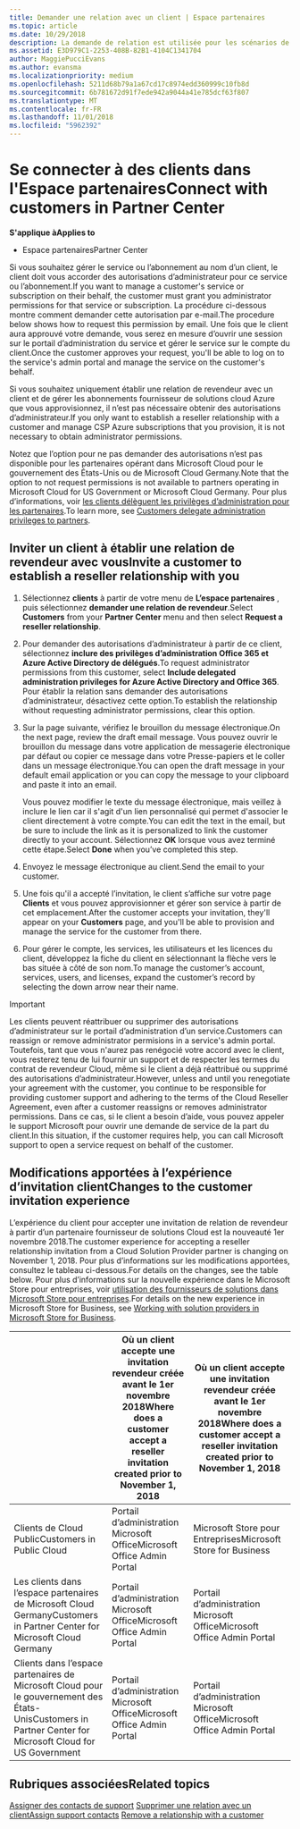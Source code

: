 ```yaml
---
title: Demander une relation avec un client | Espace partenaires
ms.topic: article
ms.date: 10/29/2018
description: La demande de relation est utilisée pour les scénarios de type Multipartenaire et Multicanal. Elle est également utile si un client supprime vos privilèges d’administration délégués et si vous devez les restaurer pour fournir des services d’approvisionnement ou de support.
ms.assetid: E3D979C1-2253-408B-82B1-4104C1341704
author: MaggiePucciEvans
ms.author: evansma
ms.localizationpriority: medium
ms.openlocfilehash: 5211d68b79a1a67cd17c8974edd360999c10fb8d
ms.sourcegitcommit: 6b781672d91f7ede942a9044a41e785dcf63f807
ms.translationtype: MT
ms.contentlocale: fr-FR
ms.lasthandoff: 11/01/2018
ms.locfileid: "5962392"
---
```

# <a name="connect-with-customers-in-partner-center"></a><span data-ttu-id="33a65-104">Se connecter à des clients dans l'Espace partenaires</span><span class="sxs-lookup"><span data-stu-id="33a65-104">Connect with customers in Partner Center</span></span>

**<span data-ttu-id="33a65-105">S'applique à</span><span class="sxs-lookup"><span data-stu-id="33a65-105">Applies to</span></span>**

-  <span data-ttu-id="33a65-106">Espace partenaires</span><span class="sxs-lookup"><span data-stu-id="33a65-106">Partner Center</span></span>

<span data-ttu-id="33a65-107">Si vous souhaitez gérer le service ou l’abonnement au nom d’un client, le client doit vous accorder des autorisations d’administrateur pour ce service ou l’abonnement.</span><span class="sxs-lookup"><span data-stu-id="33a65-107">If you want to manage a customer's service or subscription on their behalf, the customer must grant you administrator permissions for that service or subscription.</span></span> <span data-ttu-id="33a65-108">La procédure ci-dessous montre comment demander cette autorisation par e-mail.</span><span class="sxs-lookup"><span data-stu-id="33a65-108">The procedure below shows how to request this permission by email.</span></span> <span data-ttu-id="33a65-109">Une fois que le client aura approuvé votre demande, vous serez en mesure d’ouvrir une session sur le portail d’administration du service et gérer le service sur le compte du client.</span><span class="sxs-lookup"><span data-stu-id="33a65-109">Once the customer approves your request, you'll be able to log on to the service's admin portal and manage the service on the customer's behalf.</span></span> 

<span data-ttu-id="33a65-110">Si vous souhaitez uniquement établir une relation de revendeur avec un client et de gérer les abonnements fournisseur de solutions cloud Azure que vous approvisionnez, il n’est pas nécessaire obtenir des autorisations d’administrateur.</span><span class="sxs-lookup"><span data-stu-id="33a65-110">If you only want to establish a reseller relationship with a customer and manage CSP Azure subscriptions that you provision, it is not necessary to obtain administrator permissions.</span></span>

<span data-ttu-id="33a65-111">Notez que l’option pour ne pas demander des autorisations n’est pas disponible pour les partenaires opérant dans Microsoft Cloud pour le gouvernement des États-Unis ou de Microsoft Cloud Germany.</span><span class="sxs-lookup"><span data-stu-id="33a65-111">Note that the option to not request permissions is not available to partners operating in Microsoft Cloud for US Government or Microsoft Cloud Germany.</span></span> <span data-ttu-id="33a65-112">Pour plus d’informations, voir [les clients délèguent les privilèges d’administration pour les partenaires](https://docs.microsoft.com/en-us/partner-center/customers_revoke_admin_privileges).</span><span class="sxs-lookup"><span data-stu-id="33a65-112">To learn more, see [Customers delegate administration privileges to partners](https://docs.microsoft.com/en-us/partner-center/customers_revoke_admin_privileges).</span></span>


## <a name="invite-a-customer-to-establish-a-reseller-relationship-with-you"></a><span data-ttu-id="33a65-113">Inviter un client à établir une relation de revendeur avec vous</span><span class="sxs-lookup"><span data-stu-id="33a65-113">Invite a customer to establish a reseller relationship with you</span></span>

1.  <span data-ttu-id="33a65-114">Sélectionnez **clients** à partir de votre menu de **L’espace partenaires** , puis sélectionnez **demander une relation de revendeur**.</span><span class="sxs-lookup"><span data-stu-id="33a65-114">Select **Customers** from your **Partner Center** menu and then select **Request a reseller relationship**.</span></span>

2.  <span data-ttu-id="33a65-115">Pour demander des autorisations d’administrateur à partir de ce client, sélectionnez **inclure des privilèges d’administration Office 365 et Azure Active Directory de délégués**.</span><span class="sxs-lookup"><span data-stu-id="33a65-115">To request administrator permissions from this customer, select **Include delegated administration privileges for Azure Active Directory and Office 365**.</span></span> <span data-ttu-id="33a65-116">Pour établir la relation sans demander des autorisations d’administrateur, désactivez cette option.</span><span class="sxs-lookup"><span data-stu-id="33a65-116">To establish the relationship without requesting administrator permissions, clear this option.</span></span> 

3.  <span data-ttu-id="33a65-117">Sur la page suivante, vérifiez le brouillon du message électronique.</span><span class="sxs-lookup"><span data-stu-id="33a65-117">On the next page, review the draft email message.</span></span> <span data-ttu-id="33a65-118">Vous pouvez ouvrir le brouillon du message dans votre application de messagerie électronique par défaut ou copier ce message dans votre Presse-papiers et le coller dans un message électronique.</span><span class="sxs-lookup"><span data-stu-id="33a65-118">You can open the draft message in your default email application or you can copy the message to your clipboard and paste it into an email.</span></span> 

    <span data-ttu-id="33a65-119">Vous pouvez modifier le texte du message électronique, mais veillez à inclure le lien car il s'agit d'un lien personnalisé qui permet d'associer le client directement à votre compte.</span><span class="sxs-lookup"><span data-stu-id="33a65-119">You can edit the text in the email, but be sure to include the link as it is personalized to link the customer directly to your account.</span></span> <span data-ttu-id="33a65-120">Sélectionnez **OK** lorsque vous avez terminé cette étape.</span><span class="sxs-lookup"><span data-stu-id="33a65-120">Select **Done** when you’ve completed this step.</span></span>

3.  <span data-ttu-id="33a65-121">Envoyez le message électronique au client.</span><span class="sxs-lookup"><span data-stu-id="33a65-121">Send the email to your customer.</span></span>

5.  <span data-ttu-id="33a65-122">Une fois qu'il a accepté l’invitation, le client s’affiche sur votre page **Clients** et vous pouvez approvisionner et gérer son service à partir de cet emplacement.</span><span class="sxs-lookup"><span data-stu-id="33a65-122">After the customer accepts your invitation, they'll appear on your **Customers** page, and you'll be able to provision and manage the service for the customer from there.</span></span>

 
6.  <span data-ttu-id="33a65-123">Pour gérer le compte, les services, les utilisateurs et les licences du client, développez la fiche du client en sélectionnant la flèche vers le bas située à côté de son nom.</span><span class="sxs-lookup"><span data-stu-id="33a65-123">To manage the customer’s account, services, users, and licenses, expand the customer’s record by selecting the down arrow near their name.</span></span>


> [!IMPORTANT]  
> <span data-ttu-id="33a65-124">Les clients peuvent réattribuer ou supprimer des autorisations d’administrateur sur le portail d’administration d’un service.</span><span class="sxs-lookup"><span data-stu-id="33a65-124">Customers can reassign or remove administrator permisions in a service's admin portal.</span></span> <span data-ttu-id="33a65-125">Toutefois, tant que vous n'aurez pas renégocié votre accord avec le client, vous resterez tenu de lui fournir un support et de respecter les termes du contrat de revendeur Cloud, même si le client a déjà réattribué ou supprimé des autorisations d’administrateur.</span><span class="sxs-lookup"><span data-stu-id="33a65-125">However, unless and until you renegotiate your agreement with the customer, you continue to be responsible for providing customer support and adhering to the terms of the Cloud Reseller Agreement, even after a customer reassigns or removes administrator permissions.</span></span> <span data-ttu-id="33a65-126">Dans ce cas, si le client a besoin d’aide, vous pouvez appeler le support Microsoft pour ouvrir une demande de service de la part du client.</span><span class="sxs-lookup"><span data-stu-id="33a65-126">In this situation, if the customer requires help, you can call Microsoft support to open a service request on behalf of the customer.</span></span>

## <a name="changes-to-the-customer-invitation-experience"></a><span data-ttu-id="33a65-127">Modifications apportées à l’expérience d’invitation client</span><span class="sxs-lookup"><span data-stu-id="33a65-127">Changes to the customer invitation experience</span></span>
<span data-ttu-id="33a65-128">L’expérience du client pour accepter une invitation de relation de revendeur à partir d’un partenaire fournisseur de solutions Cloud est la nouveauté 1er novembre 2018.</span><span class="sxs-lookup"><span data-stu-id="33a65-128">The customer experience for accepting a reseller relationship invitation from a Cloud Solution Provider partner is changing on November 1, 2018.</span></span> <span data-ttu-id="33a65-129">Pour plus d’informations sur les modifications apportées, consultez le tableau ci-dessous.</span><span class="sxs-lookup"><span data-stu-id="33a65-129">For details on the changes, see the table below.</span></span> <span data-ttu-id="33a65-130">Pour plus d’informations sur la nouvelle expérience dans le Microsoft Store pour entreprises, voir [utilisation des fournisseurs de solutions dans Microsoft Store pour entreprises](https://docs.microsoft.com/en-us/microsoft-store/work-with-partner-microsoft-store-business).</span><span class="sxs-lookup"><span data-stu-id="33a65-130">For details on the new experience in Microsoft Store for Business, see [Working with solution providers in Microsoft Store for Business](https://docs.microsoft.com/en-us/microsoft-store/work-with-partner-microsoft-store-business).</span></span>

|  | <span data-ttu-id="33a65-131">Où un client accepte une invitation revendeur créée avant le 1er novembre 2018</span><span class="sxs-lookup"><span data-stu-id="33a65-131">Where does a customer accept a reseller invitation created prior to November 1, 2018</span></span> | <span data-ttu-id="33a65-132">Où un client accepte une invitation revendeur créée avant le 1er novembre 2018</span><span class="sxs-lookup"><span data-stu-id="33a65-132">Where does a customer accept a reseller invitation created prior to November 1, 2018</span></span> |
|---------|---------|---------
| <span data-ttu-id="33a65-133">Clients de Cloud Public</span><span class="sxs-lookup"><span data-stu-id="33a65-133">Customers in Public Cloud</span></span> | <span data-ttu-id="33a65-134">Portail d’administration Microsoft Office</span><span class="sxs-lookup"><span data-stu-id="33a65-134">Microsoft Office Admin Portal</span></span> | <span data-ttu-id="33a65-135">Microsoft Store pour Entreprises</span><span class="sxs-lookup"><span data-stu-id="33a65-135">Microsoft Store for Business</span></span> |
| <span data-ttu-id="33a65-136">Les clients dans l’espace partenaires de Microsoft Cloud Germany</span><span class="sxs-lookup"><span data-stu-id="33a65-136">Customers in Partner Center for Microsoft Cloud Germany</span></span> | <span data-ttu-id="33a65-137">Portail d’administration Microsoft Office</span><span class="sxs-lookup"><span data-stu-id="33a65-137">Microsoft Office Admin Portal</span></span> | <span data-ttu-id="33a65-138">Portail d’administration Microsoft Office</span><span class="sxs-lookup"><span data-stu-id="33a65-138">Microsoft Office Admin Portal</span></span> |
| <span data-ttu-id="33a65-139">Clients dans l’espace partenaires de Microsoft Cloud pour le gouvernement des États-Unis</span><span class="sxs-lookup"><span data-stu-id="33a65-139">Customers in Partner Center for Microsoft Cloud for US Government</span></span> | <span data-ttu-id="33a65-140">Portail d’administration Microsoft Office</span><span class="sxs-lookup"><span data-stu-id="33a65-140">Microsoft Office Admin Portal</span></span> | <span data-ttu-id="33a65-141">Portail d’administration Microsoft Office</span><span class="sxs-lookup"><span data-stu-id="33a65-141">Microsoft Office Admin Portal</span></span> |


## <a name="related-topics"></a><span data-ttu-id="33a65-142">Rubriques associées</span><span class="sxs-lookup"><span data-stu-id="33a65-142">Related topics</span></span>

<span data-ttu-id="33a65-143">[Assigner des contacts de support](assign-support-contacts.md)
[Supprimer une relation avec un client](remove-a-relationship.md)</span><span class="sxs-lookup"><span data-stu-id="33a65-143">[Assign support contacts](assign-support-contacts.md)
[Remove a relationship with a customer](remove-a-relationship.md)</span></span>